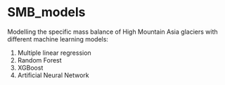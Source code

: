 # SMB_models
Modelling the specific mass balance of High Mountain Asia glaciers with different machine learning models:
1) Multiple linear regression
2) Random Forest 
3) XGBoost
4) Artificial Neural Network
